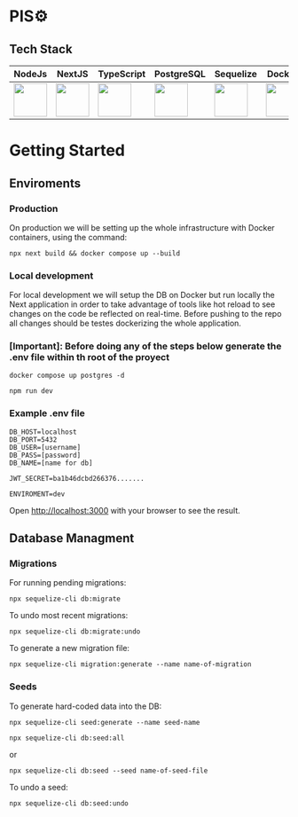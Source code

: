 # PIS⚙️

## Tech Stack

| NodeJs | NextJS | TypeScript | PostgreSQL | Sequelize | Docker |
| ------ | ------ | ---------- | ---------- | --------- | --------- |
| <img height="60" src="https://raw.githubusercontent.com/marwin1991/profile-technology-icons/refs/heads/main/icons/node_js.png"> | <img height="60" src="https://raw.githubusercontent.com/marwin1991/profile-technology-icons/refs/heads/main/icons/next_js.png"> | <img height="60" src="https://raw.githubusercontent.com/marwin1991/profile-technology-icons/refs/heads/main/icons/typescript.png"> | <img height="60" src="https://raw.githubusercontent.com/marwin1991/profile-technology-icons/refs/heads/main/icons/postgresql.png"> | <img height="60" src="https://sequelize.org/img/logo.svg"> | <img height="60" src="https://raw.githubusercontent.com/marwin1991/profile-technology-icons/refs/heads/main/icons/docker.png"> |


# Getting Started

## Enviroments

### Production

On production we will be setting up the whole infrastructure with Docker containers, using the command:

```shell
npx next build && docker compose up --build
```
### Local development

For local development we will setup the DB on Docker but run locally the Next application in order to take advantage of tools like hot reload to see changes on the code be reflected on real-time.
Before pushing to the repo all changes should be testes dockerizing the whole application.

### [Important]: Before doing any of the steps below generate the .env file within th root of the proyect
```shell
docker compose up postgres -d
```
```shell
npm run dev
```

### Example .env file

```shell
DB_HOST=localhost
DB_PORT=5432
DB_USER=[username]
DB_PASS=[password]
DB_NAME=[name for db]

JWT_SECRET=ba1b46dcbd266376.......

ENVIROMENT=dev
```

Open [http://localhost:3000](http://localhost:3000) with your browser to see the result.

## Database Managment

### Migrations

For running pending migrations: 
```shell
npx sequelize-cli db:migrate
```
To undo most recent migrations: 
```shell
npx sequelize-cli db:migrate:undo
```
To generate a new migration file:
```shell
npx sequelize-cli migration:generate --name name-of-migration
```

### Seeds

To generate hard-coded data into the DB:

```shell
npx sequelize-cli seed:generate --name seed-name
```
```shell
npx sequelize-cli db:seed:all
```
or
```shell
npx sequelize-cli db:seed --seed name-of-seed-file
```

To undo a seed:
```shell
npx sequelize-cli db:seed:undo
```
